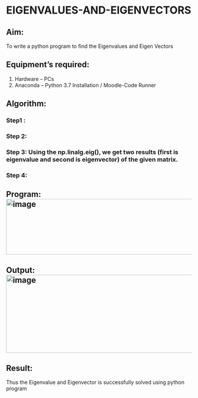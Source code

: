 # EIGENVALUES-AND-EIGENVECTORS
## Aim:
To write a python program to find the Eigenvalues and Eigen Vectors
## Equipment’s required:
1. 	Hardware – PCs
2. 	Anaconda – Python 3.7 Installation / Moodle-Code Runner
## Algorithm:
### Step1 : 
### Step 2: 
### Step 3: Using the np.linalg.eig(),  we get two results (first is eigenvalue and second is eigenvector) of the given matrix.
### Step 4: 

## Program:<img width="583" height="151" alt="image" src="https://github.com/user-attachments/assets/adddecd0-2345-43fe-8e3b-bdfe93441cd5" />



## Output:<img width="1245" height="212" alt="image" src="https://github.com/user-attachments/assets/90275daf-acbd-4529-9d62-9891ca614658" />

## Result:
Thus the Eigenvalue and Eigenvector is successfully solved using python program
